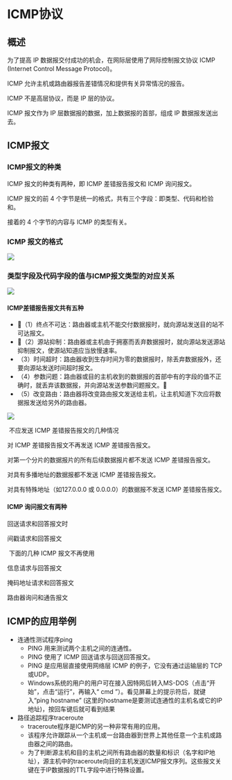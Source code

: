 # ICMP协议

## 概述

为了提高 IP 数据报交付成功的机会，在网际层使用了网际控制报文协议 ICMP (Internet Control Message Protocol)。

ICMP 允许主机或路由器报告差错情况和提供有关异常情况的报告。

ICMP 不是高层协议，而是 IP 层的协议。

ICMP 报文作为 IP 层数据报的数据，加上数据报的首部，组成 IP 数据报发送出去。 

## ICMP报文

### ICMP报文的种类

ICMP 报文的种类有两种，即 ICMP 差错报告报文和 ICMP 询问报文。 

ICMP 报文的前 4 个字节是统一的格式，共有三个字段：即类型、代码和检验和。

接着的 4 个字节的内容与 ICMP 的类型有关。 

### ICMP 报文的格式

![](https://raw.githubusercontent.com/ZanderZhao/images/master/img2019/20191112113041.png)



### 类型字段及代码字段的值与ICMP报文类型的对应关系

![](https://raw.githubusercontent.com/ZanderZhao/images/master/img2019/20191112113447.png)



#### ICMP差错报告报文共有五种

+ （1）终点不可达：路由器或主机不能交付数据报时，就向源站发送目的站不可达报文。
+ （2）源站抑制：路由器或主机由于拥塞而丢弃数据报时，就向源站发送源站抑制报文，使源站知道应当放慢速率。
+ （3）时间超时：路由器收到生存时间为零的数据报时，除丢弃数据报外，还要向源站发送时间超时报文。   
+ （4）参数问题：路由器或目的主机收到的数据报的首部中有的字段的值不正确时，就丢弃该数据报，并向源站发送参数问题报文。
+ （5）改变路由：路由器将改变路由报文发送给主机，让主机知道下次应将数据报发送给另外的路由器。

![](https://raw.githubusercontent.com/ZanderZhao/images/master/img2019/20191112113527.png)



​	不应发送 ICMP 差错报告报文的几种情况

对 ICMP 差错报告报文不再发送 ICMP 差错报告报文。

对第一个分片的数据报片的所有后续数据报片都不发送 ICMP 差错报告报文。

对具有多播地址的数据报都不发送 ICMP 差错报告报文。

对具有特殊地址（如127.0.0.0 或 0.0.0.0）的数据报不发送 ICMP 差错报告报文。

#### ICMP 询问报文有两种

回送请求和回答报文时

间戳请求和回答报文

​          下面的几种 ICMP 报文不再使用

信息请求与回答报文

掩码地址请求和回答报文

路由器询问和通告报文 





## ICMP的应用举例

- 连通性测试程序ping
  - PING 用来测试两个主机之间的连通性。
  - PING 使用了 ICMP 回送请求与回送回答报文。
  - PING 是应用层直接使用网络层 ICMP 的例子，它没有通过运输层的 TCP 或UDP。
  - Windows系统的用户的用户可在接入因特网后转入MS-DOS（点击“开始”，点击“运行”，再输入“ cmd ”）。看见屏幕上的提示符后，就键入“ping hostname” (这里的hostname是要测试连通性的主机名或它的IP地址)，按回车键后就可看到结果
- 路径追踪程序traceroute
  - traceroute程序是ICMP的另一种非常有用的应用。
  - 该程序允许跟踪从一个主机或一台路由器到世界上其他任意一个主机或路由器之间的路由。
  - 为了判断源主机和目的主机之间所有路由器的数量和标识（名字和IP地址），源主机中的traceroute向目的主机发送ICMP报文序列。这些报文关键在于IP数据报的TTL字段中进行特殊设置。













